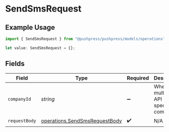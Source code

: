 # SendSmsRequest

## Example Usage

```typescript
import { SendSmsRequest } from "@pushpress/pushpress/models/operations";

let value: SendSmsRequest = {};
```

## Fields

| Field                                                                          | Type                                                                           | Required                                                                       | Description                                                                    |
| ------------------------------------------------------------------------------ | ------------------------------------------------------------------------------ | ------------------------------------------------------------------------------ | ------------------------------------------------------------------------------ |
| `companyId`                                                                    | *string*                                                                       | :heavy_minus_sign:                                                             | When using multitenant API keys, specify the company                           |
| `requestBody`                                                                  | [operations.SendSmsRequestBody](../../models/operations/sendsmsrequestbody.md) | :heavy_check_mark:                                                             | N/A                                                                            |